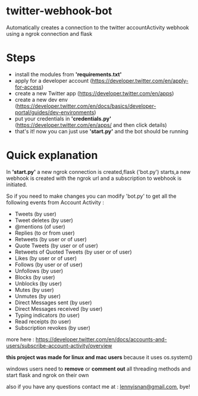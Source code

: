 # twitter-webhook-bot
Automatically creates a connection to the twitter accountActivity webhook using a ngrok connection and flask


# Steps
- install the modules from **'requirements.txt'**
- apply for a developer account (https://developer.twitter.com/en/apply-for-access)
- create a new Twitter app (https://developer.twitter.com/en/apps)
- create a new dev env (https://developer.twitter.com/en/docs/basics/developer-portal/guides/dev-environments)
- put your credentials in **'credentials.py'** (https://developer.twitter.com/en/apps/ and then click details)
- that's it! now you can just use **'start.py'** and the bot should be running

# Quick explanation

In **'start.py'** a new ngrok connection is created,flask ('bot.py') starts,a new webhook is created with the ngrok url and a subscription to webhook is initiated.
  
So if you need to make changes you can modify 'bot.py' to get all the following events from Account Activity :

- Tweets (by user)
- Tweet deletes (by user)
- @mentions (of user)
- Replies (to or from user)
- Retweets (by user or of user)
- Quote Tweets (by user or of user)
- Retweets of Quoted Tweets (by user or of user)
- Likes (by user or of user)
- Follows (by user or of user)
- Unfollows (by user)
- Blocks (by user)
- Unblocks (by user)
- Mutes (by user)
- Unmutes (by user)
- Direct Messages sent (by user)
- Direct Messages received (by user)
- Typing indicators (to user)
- Read receipts (to user)
- Subscription revokes (by user)

more here : https://developer.twitter.com/en/docs/accounts-and-users/subscribe-account-activity/overview



**this project was made for linux and mac users** because it uses os.system()

windows users need to **remove** or **comment out** all threading methods and start flask and ngrok on their own





also if you have any questions contact me at : lennyisnan@gmail.com, bye!

